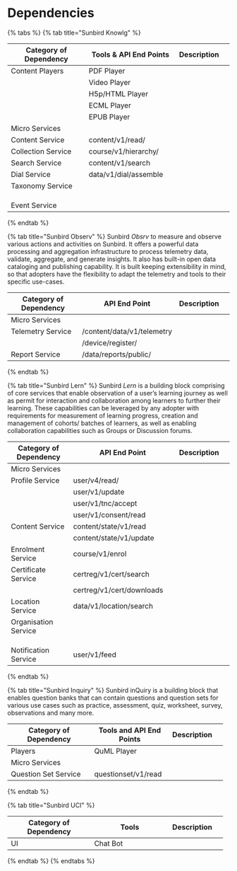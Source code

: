 # Dependencies

{% tabs %}
{% tab title="Sunbird Knowlg" %}


<table><thead><tr><th width="183.80468006681207">Category of Dependency</th><th width="196.8598989305721">Tools &#x26; API End Points</th><th>Description</th><th data-hidden></th></tr></thead><tbody><tr><td>Content Players</td><td>PDF Player</td><td></td><td></td></tr><tr><td></td><td>Video Player</td><td></td><td></td></tr><tr><td></td><td>H5p/HTML Player</td><td></td><td></td></tr><tr><td></td><td>ECML Player</td><td></td><td></td></tr><tr><td></td><td>EPUB Player</td><td></td><td></td></tr><tr><td>Micro Services</td><td></td><td></td><td></td></tr><tr><td>Content Service</td><td>content/v1/read/</td><td></td><td></td></tr><tr><td>Collection Service</td><td>course/v1/hierarchy/</td><td></td><td></td></tr><tr><td>Search Service</td><td>content/v1/search</td><td></td><td></td></tr><tr><td>Dial Service</td><td>data/v1/dial/assemble</td><td></td><td></td></tr><tr><td>Taxonomy Service</td><td></td><td></td><td></td></tr><tr><td></td><td></td><td></td><td></td></tr><tr><td></td><td></td><td></td><td></td></tr><tr><td></td><td></td><td></td><td></td></tr><tr><td>Event Service</td><td></td><td></td><td></td></tr></tbody></table>
{% endtab %}

{% tab title="Sunbird Observ" %}
Sunbird _Obsrv_ to measure and observe various actions and activities on Sunbird. It offers a powerful data processing and aggregation infrastructure to process telemetry data, validate, aggregate, and generate insights. It also has built-in open data cataloging and publishing capability. It is built keeping extensibility in mind, so that adopters have the flexibility to adapt the telemetry and tools to their specific use-cases.



<table><thead><tr><th width="172.88227375830468">Category of Dependency</th><th width="196.8598989305721">API End Point</th><th>Description</th><th data-hidden></th></tr></thead><tbody><tr><td>Micro Services</td><td></td><td></td><td></td></tr><tr><td>Telemetry Service</td><td>/content/data/v1/telemetry</td><td></td><td></td></tr><tr><td></td><td>/device/register/</td><td></td><td></td></tr><tr><td>Report Service</td><td>/data/reports/public/</td><td></td><td></td></tr></tbody></table>
{% endtab %}

{% tab title="Sunbird Lern" %}
Sunbird _Lern_ is a building block comprising of core services that enable observation of a user’s learning journey as well as permit for interaction and collaboration among learners to further their learning. These capabilities can be leveraged by any adopter with requirements for measurement of learning progress, creation and management of cohorts/ batches of learners, as well as enabling collaboration capabilities such as Groups or Discussion forums.



<table><thead><tr><th width="172.88227375830468">Category of Dependency</th><th width="261.45235171046124">API End Point</th><th>Description</th><th data-hidden></th></tr></thead><tbody><tr><td>Micro Services</td><td></td><td></td><td></td></tr><tr><td>Profile Service</td><td>user/v4/read/</td><td></td><td></td></tr><tr><td></td><td>user/v1/update</td><td></td><td></td></tr><tr><td></td><td>user/v1/tnc/accept</td><td></td><td></td></tr><tr><td></td><td>user/v1/consent/read</td><td></td><td></td></tr><tr><td>Content Service</td><td>content/state/v1/read</td><td></td><td></td></tr><tr><td></td><td>content/state/v1/update</td><td></td><td></td></tr><tr><td>Enrolment Service</td><td>course/v1/enrol</td><td></td><td></td></tr><tr><td>Certificate Service</td><td>certreg/v1/cert/search</td><td></td><td></td></tr><tr><td></td><td>certreg/v1/cert/downloads</td><td></td><td></td></tr><tr><td>Location Service</td><td>data/v1/location/search</td><td></td><td></td></tr><tr><td>Organisation Service</td><td></td><td></td><td></td></tr><tr><td></td><td></td><td></td><td></td></tr><tr><td></td><td></td><td></td><td></td></tr><tr><td></td><td></td><td></td><td></td></tr><tr><td>Notification Service</td><td>user/v1/feed</td><td></td><td></td></tr></tbody></table>
{% endtab %}

{% tab title="Sunbird Inquiry" %}
Sunbird inQuiry is a building block that enables question banks that can contain questions and question sets for various use cases such as practice, assessment, quiz, worksheet, survey, observations and many more.



<table><thead><tr><th width="172.88227375830468">Category of Dependency</th><th width="161.23325831796348">Tools and API End Points</th><th>Description</th><th data-hidden></th></tr></thead><tbody><tr><td>Players</td><td>QuML Player</td><td></td><td></td></tr><tr><td>Micro Services</td><td></td><td></td><td></td></tr><tr><td>Question Set Service</td><td>questionset/v1/read</td><td></td><td></td></tr></tbody></table>
{% endtab %}

{% tab title="Sunbird UCI" %}


<table><thead><tr><th width="172.88227375830468">Category of Dependency</th><th width="161.23325831796348">Tools</th><th>Description</th><th data-hidden></th></tr></thead><tbody><tr><td>UI</td><td>Chat Bot</td><td></td><td></td></tr></tbody></table>
{% endtab %}
{% endtabs %}

##













